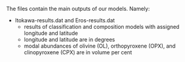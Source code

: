 The files contain the main outputs of our models. Namely:

- Itokawa-results.dat and Eros-results.dat
  - results of classification and composition models with assigned longitude and latitude
  - longitude and latitude are in degrees
  - modal abundances of olivine (OL), orthopyroxene (OPX), and clinopyroxene (CPX) are in volume per cent
